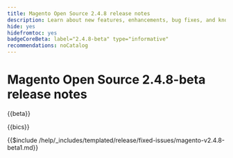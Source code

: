 ```yaml
---
title: Magento Open Source 2.4.8 release notes
description: Learn about new features, enhancements, bug fixes, and known issues in the 2.4.8 Magento Open Source release.
hide: yes
hidefromtoc: yes
badgeCoreBeta: label="2.4.8-beta" type="informative"
recommendations: noCatalog
---
```


# Magento Open Source 2.4.8-beta release notes

{{beta}}

{{bics}}

{{$include /help/_includes/templated/release/fixed-issues/magento-v2.4.8-beta1.md}}
